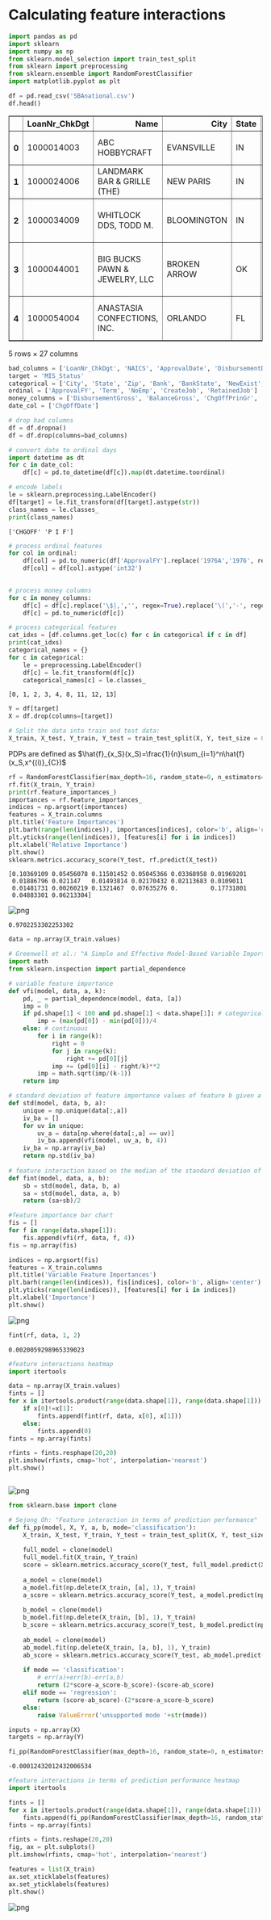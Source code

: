 # Calculating feature interactions

```python
import pandas as pd
import sklearn
import numpy as np
from sklearn.model_selection import train_test_split
from sklearn import preprocessing
from sklearn.ensemble import RandomForestClassifier
import matplotlib.pyplot as plt
```


```python
df = pd.read_csv('SBAnational.csv')
df.head()
```



<div>
<style scoped>
    .dataframe tbody tr th:only-of-type {
        vertical-align: middle;
    }

    .dataframe tbody tr th {
        vertical-align: top;
    }

    .dataframe thead th {
        text-align: right;
    }
</style>
<table border="1" class="dataframe">
  <thead>
    <tr style="text-align: right;">
      <th></th>
      <th>LoanNr_ChkDgt</th>
      <th>Name</th>
      <th>City</th>
      <th>State</th>
      <th>Zip</th>
      <th>Bank</th>
      <th>BankState</th>
      <th>NAICS</th>
      <th>ApprovalDate</th>
      <th>ApprovalFY</th>
      <th>...</th>
      <th>RevLineCr</th>
      <th>LowDoc</th>
      <th>ChgOffDate</th>
      <th>DisbursementDate</th>
      <th>DisbursementGross</th>
      <th>BalanceGross</th>
      <th>MIS_Status</th>
      <th>ChgOffPrinGr</th>
      <th>GrAppv</th>
      <th>SBA_Appv</th>
    </tr>
  </thead>
  <tbody>
    <tr>
      <th>0</th>
      <td>1000014003</td>
      <td>ABC HOBBYCRAFT</td>
      <td>EVANSVILLE</td>
      <td>IN</td>
      <td>47711</td>
      <td>FIFTH THIRD BANK</td>
      <td>OH</td>
      <td>451120</td>
      <td>28-Feb-97</td>
      <td>1997</td>
      <td>...</td>
      <td>N</td>
      <td>Y</td>
      <td>NaN</td>
      <td>28-Feb-99</td>
      <td>$60,000.00</td>
      <td>$0.00</td>
      <td>P I F</td>
      <td>$0.00</td>
      <td>$60,000.00</td>
      <td>$48,000.00</td>
    </tr>
    <tr>
      <th>1</th>
      <td>1000024006</td>
      <td>LANDMARK BAR &amp; GRILLE (THE)</td>
      <td>NEW PARIS</td>
      <td>IN</td>
      <td>46526</td>
      <td>1ST SOURCE BANK</td>
      <td>IN</td>
      <td>722410</td>
      <td>28-Feb-97</td>
      <td>1997</td>
      <td>...</td>
      <td>N</td>
      <td>Y</td>
      <td>NaN</td>
      <td>31-May-97</td>
      <td>$40,000.00</td>
      <td>$0.00</td>
      <td>P I F</td>
      <td>$0.00</td>
      <td>$40,000.00</td>
      <td>$32,000.00</td>
    </tr>
    <tr>
      <th>2</th>
      <td>1000034009</td>
      <td>WHITLOCK DDS, TODD M.</td>
      <td>BLOOMINGTON</td>
      <td>IN</td>
      <td>47401</td>
      <td>GRANT COUNTY STATE BANK</td>
      <td>IN</td>
      <td>621210</td>
      <td>28-Feb-97</td>
      <td>1997</td>
      <td>...</td>
      <td>N</td>
      <td>N</td>
      <td>NaN</td>
      <td>31-Dec-97</td>
      <td>$287,000.00</td>
      <td>$0.00</td>
      <td>P I F</td>
      <td>$0.00</td>
      <td>$287,000.00</td>
      <td>$215,250.00</td>
    </tr>
    <tr>
      <th>3</th>
      <td>1000044001</td>
      <td>BIG BUCKS PAWN &amp; JEWELRY, LLC</td>
      <td>BROKEN ARROW</td>
      <td>OK</td>
      <td>74012</td>
      <td>1ST NATL BK &amp; TR CO OF BROKEN</td>
      <td>OK</td>
      <td>0</td>
      <td>28-Feb-97</td>
      <td>1997</td>
      <td>...</td>
      <td>N</td>
      <td>Y</td>
      <td>NaN</td>
      <td>30-Jun-97</td>
      <td>$35,000.00</td>
      <td>$0.00</td>
      <td>P I F</td>
      <td>$0.00</td>
      <td>$35,000.00</td>
      <td>$28,000.00</td>
    </tr>
    <tr>
      <th>4</th>
      <td>1000054004</td>
      <td>ANASTASIA CONFECTIONS, INC.</td>
      <td>ORLANDO</td>
      <td>FL</td>
      <td>32801</td>
      <td>FLORIDA BUS. DEVEL CORP</td>
      <td>FL</td>
      <td>0</td>
      <td>28-Feb-97</td>
      <td>1997</td>
      <td>...</td>
      <td>N</td>
      <td>N</td>
      <td>NaN</td>
      <td>14-May-97</td>
      <td>$229,000.00</td>
      <td>$0.00</td>
      <td>P I F</td>
      <td>$0.00</td>
      <td>$229,000.00</td>
      <td>$229,000.00</td>
    </tr>
  </tbody>
</table>
<p>5 rows × 27 columns</p>
</div>




```python
bad_columns = ['LoanNr_ChkDgt', 'NAICS', 'ApprovalDate', 'DisbursementDate', 'Name', 'FranchiseCode']
target = 'MIS_Status'
categorical = ['City', 'State', 'Zip', 'Bank', 'BankState', 'NewExist', 'UrbanRural', 'RevLineCr', 'LowDoc']
ordinal = ['ApprovalFY', 'Term', 'NoEmp', 'CreateJob', 'RetainedJob']
money_columns = ['DisbursementGross', 'BalanceGross', 'ChgOffPrinGr', 'GrAppv', 'SBA_Appv']
date_col = ['ChgOffDate']
```


```python
# drop bad columns
df = df.dropna()
df = df.drop(columns=bad_columns)
```


```python
# convert date to ordinal days
import datetime as dt
for c in date_col:
    df[c] = pd.to_datetime(df[c]).map(dt.datetime.toordinal)
```


```python
# encode labels
le = sklearn.preprocessing.LabelEncoder()
df[target] = le.fit_transform(df[target].astype(str))
class_names = le.classes_
print(class_names)
```

    ['CHGOFF' 'P I F']



```python
# process ordinal features
for col in ordinal:
    df[col] = pd.to_numeric(df['ApprovalFY'].replace('1976A','1976', regex=False).replace('\d+\-\w+\-\d+|,','', regex=True))
    df[col] = df[col].astype('int32')
    
```


```python
# process money columns
for c in money_columns:
    df[c] = df[c].replace('\$|,','', regex=True).replace('\(','-', regex=True).replace('\)','', regex=True)
    df[c] = pd.to_numeric(df[c])
```


```python
# process categorical features
cat_idxs = [df.columns.get_loc(c) for c in categorical if c in df]
print(cat_idxs)
categorical_names = {}
for c in categorical:
    le = preprocessing.LabelEncoder()
    df[c] = le.fit_transform(df[c])
    categorical_names[c] = le.classes_
```

    [0, 1, 2, 3, 4, 8, 11, 12, 13]



```python
Y = df[target]
X = df.drop(columns=[target])

# Split the data into train and test data:
X_train, X_test, Y_train, Y_test = train_test_split(X, Y, test_size = 0.2)

```

PDPs are defined as $\hat{f}_{x_S}(x_S)=\frac{1}{n}\sum_{i=1}^n\hat{f}(x_S,x^{(i)}_{C})$


```python
rf = RandomForestClassifier(max_depth=16, random_state=0, n_estimators=10)
rf.fit(X_train, Y_train)  
print(rf.feature_importances_)
importances = rf.feature_importances_
indices = np.argsort(importances)
features = X_train.columns
plt.title('Feature Importances')
plt.barh(range(len(indices)), importances[indices], color='b', align='center')
plt.yticks(range(len(indices)), [features[i] for i in indices])
plt.xlabel('Relative Importance')
plt.show()
sklearn.metrics.accuracy_score(Y_test, rf.predict(X_test))

```

    [0.10369109 0.05456078 0.11501452 0.05045366 0.03368958 0.01969201
     0.01886796 0.021147   0.01493814 0.02170432 0.02113683 0.0109011
     0.01481731 0.00260219 0.1321467  0.07635276 0.         0.17731801
     0.04883301 0.06213304]



![png](feature_interactions_files/feature_interactions_11_1.png)





    0.9702253302253302




```python
data = np.array(X_train.values)
```


```python
# Greenwell et al.: "A Simple and Effective Model-Based Variable Importance Measure"
import math
from sklearn.inspection import partial_dependence

# variable feature importance
def vfi(model, data, a, k):
    pd, _ = partial_dependence(model, data, [a])
    imp = 0
    if pd.shape[1] < 100 and pd.shape[1] < data.shape[1]: # categorical
        imp = (max(pd[0]) - min(pd[0]))/4
    else: # continuous
        for i in range(k):
            right = 0
            for j in range(k):
                right += pd[0][j]
            imp += (pd[0][i] - right/k)**2
        imp = math.sqrt(imp/(k-1))
    return imp

# standard deviation of feature importance values of feature b given a certain value of feature a
def std(model, data, b, a):
    unique = np.unique(data[:,a])
    iv_ba = []
    for uv in unique:
        uv_a = data[np.where(data[:,a] == uv)]
        iv_ba.append(vfi(model, uv_a, b, 4))
    iv_ba = np.array(iv_ba)
    return np.std(iv_ba)
    
# feature interaction based on the median of the standard deviation of conditional feature importances between two features
def fint(model, data, a, b):
    sb = std(model, data, b, a)
    sa = std(model, data, a, b)
    return (sa+sb)/2
```


```python
#feature importance bar chart
fis = []
for f in range(data.shape[1]):
    fis.append(vfi(rf, data, f, 4))
fis = np.array(fis)

indices = np.argsort(fis)
features = X_train.columns
plt.title('Variable Feature Importances')
plt.barh(range(len(indices)), fis[indices], color='b', align='center')
plt.yticks(range(len(indices)), [features[i] for i in indices])
plt.xlabel('Importance')
plt.show()
```


![png](feature_interactions_files/feature_interactions_14_0.png)



```python
fint(rf, data, 1, 2)
```




    0.0020059298965339023




```python
#feature interactions heatmap
import itertools

data = np.array(X_train.values)
fints = []
for x in itertools.product(range(data.shape[1]), range(data.shape[1])):
    if x[0]!=x[1]:
        fints.append(fint(rf, data, x[0], x[1]))
    else:
        fints.append(0)
fints = np.array(fints)

rfints = fints.resphape(20,20)
plt.imshow(rfints, cmap='hot', interpolation='nearest')
plt.show()
```


```python

```


![png](feature_interactions_files/feature_interactions_17_0.png)



```python
from sklearn.base import clone

# Sejong Oh: "Feature interaction in terms of prediction performance"
def fi_pp(model, X, Y, a, b, mode='classification'):
    X_train, X_test, Y_train, Y_test = train_test_split(X, Y, test_size = 0.2)
    
    full_model = clone(model)
    full_model.fit(X_train, Y_train)
    score = sklearn.metrics.accuracy_score(Y_test, full_model.predict(X_test))
    
    a_model = clone(model)
    a_model.fit(np.delete(X_train, [a], 1), Y_train)
    a_score = sklearn.metrics.accuracy_score(Y_test, a_model.predict(np.delete(X_test, [a], 1)))
    
    b_model = clone(model)
    b_model.fit(np.delete(X_train, [b], 1), Y_train)
    b_score = sklearn.metrics.accuracy_score(Y_test, b_model.predict(np.delete(X_test, [b], 1)))
    
    ab_model = clone(model)
    ab_model.fit(np.delete(X_train, [a, b], 1), Y_train)
    ab_score = sklearn.metrics.accuracy_score(Y_test, ab_model.predict(np.delete(X_test, [a, b], 1)))
        
    if mode == 'classification':
        # err(a)+err(b)-err(a,b)
        return (2*score-a_score-b_score)-(score-ab_score)
    elif mode == 'regression':
        return (score-ab_score)-(2*score-a_score-b_score)
    else:
        raise ValueError('unsupported mode '+str(mode))
```


```python
inputs = np.array(X)
targets = np.array(Y)

fi_pp(RandomForestClassifier(max_depth=16, random_state=0, n_estimators=10), inputs, targets, 0, 1)
```




    -0.00012432012432006534




```python
#feature interactions in terms of prediction performance heatmap
import itertools

fints = []
for x in itertools.product(range(data.shape[1]), range(data.shape[1])):
    fints.append(fi_pp(RandomForestClassifier(max_depth=16, random_state=0, n_estimators=10), inputs, targets, x[0], x[1]))
fints = np.array(fints)

rfints = fints.reshape(20,20)
fig, ax = plt.subplots()
plt.imshow(rfints, cmap='hot', interpolation='nearest')

features = list(X_train)
ax.set_xticklabels(features)
ax.set_yticklabels(features)
plt.show()
```


![png](feature_interactions_files/feature_interactions_20_0.png)
